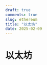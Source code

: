 ```yaml
---
draft: true 
comments: true
slug: ethereum
title: "以太坊"
date: 2025-02-09
---
```

# 以太坊

<!-- more -->


